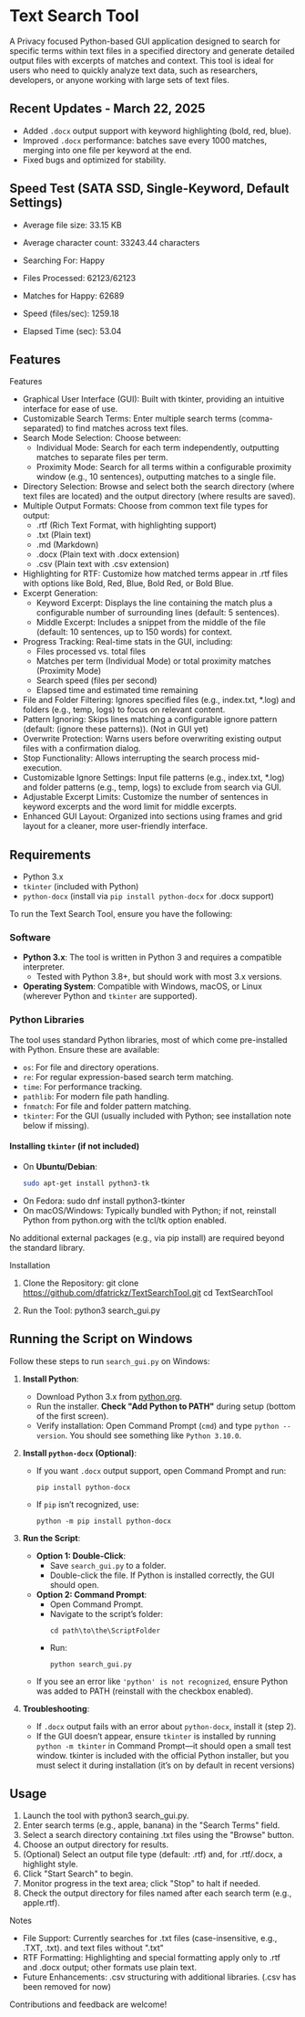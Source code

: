 # Text Search Tool

A Privacy focused Python-based GUI application designed to search for specific terms within text files in a specified directory and generate detailed output files with excerpts of matches and context. This tool is ideal for users who need to quickly analyze text data, such as researchers, developers, or anyone working with large sets of text files.

## Recent Updates - March 22, 2025
- Added `.docx` output support with keyword highlighting (bold, red, blue).
- Improved `.docx` performance: batches save every 1000 matches, merging into one file per keyword at the end.
- Fixed bugs and optimized for stability.


## Speed Test (SATA SSD, Single-Keyword, Default Settings)

- Average file size: 33.15 KB
- Average character count: 33243.44 characters

- Searching For: Happy
- Files Processed: 62123/62123
- Matches for Happy: 62689
- Speed (files/sec): 1259.18
- Elapsed Time (sec): 53.04

## Features

Features

- Graphical User Interface (GUI): Built with tkinter, providing an intuitive interface for ease of use.
- Customizable Search Terms: Enter multiple search terms (comma-separated) to find matches across text files.
- Search Mode Selection: Choose between:
  - Individual Mode: Search for each term independently, outputting matches to separate files per term.
  - Proximity Mode: Search for all terms within a configurable proximity window (e.g., 10 sentences), outputting matches to a single file.
- Directory Selection: Browse and select both the search directory (where text files are located) and the output directory (where results are saved).
- Multiple Output Formats: Choose from common text file types for output:
  - .rtf (Rich Text Format, with highlighting support)
  - .txt (Plain text)
  - .md (Markdown)
  - .docx (Plain text with .docx extension)
  - .csv (Plain text with .csv extension)
- Highlighting for RTF: Customize how matched terms appear in .rtf files with options like Bold, Red, Blue, Bold Red, or Bold Blue.
- Excerpt Generation:
  - Keyword Excerpt: Displays the line containing the match plus a configurable number of surrounding lines (default: 5 sentences).
  - Middle Excerpt: Includes a snippet from the middle of the file (default: 10 sentences, up to 150 words) for context.
- Progress Tracking: Real-time stats in the GUI, including:
  - Files processed vs. total files
  - Matches per term (Individual Mode) or total proximity matches (Proximity Mode)
  - Search speed (files per second)
  - Elapsed time and estimated time remaining
- File and Folder Filtering: Ignores specified files (e.g., index.txt, *.log) and folders (e.g., temp, logs) to focus on relevant content.
- Pattern Ignoring: Skips lines matching a configurable ignore pattern (default: (ignore these patterns)). (Not in GUI yet)
- Overwrite Protection: Warns users before overwriting existing output files with a confirmation dialog.
- Stop Functionality: Allows interrupting the search process mid-execution.
- Customizable Ignore Settings: Input file patterns (e.g., index.txt, *.log) and folder patterns (e.g., temp, logs) to exclude from search via GUI.
- Adjustable Excerpt Limits: Customize the number of sentences in keyword excerpts and the word limit for middle excerpts.
- Enhanced GUI Layout: Organized into sections using frames and grid layout for a cleaner, more user-friendly interface.

## Requirements
- Python 3.x
- `tkinter` (included with Python)
- `python-docx` (install via `pip install python-docx` for .docx support)

To run the Text Search Tool, ensure you have the following:

### Software
- **Python 3.x**: The tool is written in Python 3 and requires a compatible interpreter.
  - Tested with Python 3.8+, but should work with most 3.x versions.
- **Operating System**: Compatible with Windows, macOS, or Linux (wherever Python and `tkinter` are supported).

### Python Libraries
The tool uses standard Python libraries, most of which come pre-installed with Python. Ensure these are available:
- `os`: For file and directory operations.
- `re`: For regular expression-based search term matching.
- `time`: For performance tracking.
- `pathlib`: For modern file path handling.
- `fnmatch`: For file and folder pattern matching.
- `tkinter`: For the GUI (usually included with Python; see installation note below if missing).

#### Installing `tkinter` (if not included)
- On **Ubuntu/Debian**:
  ```bash
  sudo apt-get install python3-tk

- On Fedora:
  sudo dnf install python3-tkinter
- On macOS/Windows: Typically bundled with Python; if not, reinstall Python from python.org with the tcl/tk option enabled.

No additional external packages (e.g., via pip install) are required beyond the standard library.

Installation

1. Clone the Repository:
   git clone https://github.com/dfatrickz/TextSearchTool.git
   cd TextSearchTool

2. Run the Tool:
   python3 search_gui.py
   
## Running the Script on Windows

Follow these steps to run `search_gui.py` on Windows:

1. **Install Python**:
   - Download Python 3.x from [python.org](https://www.python.org/downloads/).
   - Run the installer. **Check "Add Python to PATH"** during setup (bottom of the first screen).
   - Verify installation: Open Command Prompt (`cmd`) and type `python --version`. You should see something like `Python 3.10.0`.

2. **Install `python-docx` (Optional)**:
   - If you want `.docx` output support, open Command Prompt and run:
     ```
     pip install python-docx
     ```
   - If `pip` isn’t recognized, use:
     ```
     python -m pip install python-docx
     ```

3. **Run the Script**:
   - **Option 1: Double-Click**:
     - Save `search_gui.py` to a folder.
     - Double-click the file. If Python is installed correctly, the GUI should open.
   - **Option 2: Command Prompt**:
     - Open Command Prompt.
     - Navigate to the script’s folder:
       ```
       cd path\to\the\ScriptFolder
       ```
     - Run:
       ```
       python search_gui.py
       ```
   - If you see an error like `'python' is not recognized`, ensure Python was added to PATH (reinstall with the checkbox enabled).

4. **Troubleshooting**:
   - If `.docx` output fails with an error about `python-docx`, install it (step 2).
   - If the GUI doesn’t appear, ensure `tkinter` is installed by running `python -m tkinter` in Command Prompt—it should open a small test window. tkinter is included with the official Python installer, but you must select it during installation (it’s on by default in recent versions)




## Usage

1. Launch the tool with python3 search_gui.py.
2. Enter search terms (e.g., apple, banana) in the "Search Terms" field.
3. Select a search directory containing .txt files using the "Browse" button.
4. Choose an output directory for results.
5. (Optional) Select an output file type (default: .rtf) and, for .rtf/.docx, a highlight style.
6. Click "Start Search" to begin.
7. Monitor progress in the text area; click "Stop" to halt if needed.
8. Check the output directory for files named after each search term (e.g., apple.rtf).

Notes
- File Support: Currently searches for .txt files (case-insensitive, e.g., .TXT, .txt). and text files without ".txt"
- RTF Formatting: Highlighting and special formatting apply only to .rtf and .docx output; other formats use plain text.
- Future Enhancements: .csv structuring with additional libraries. (.csv has been removed for now)

Contributions and feedback are welcome!







